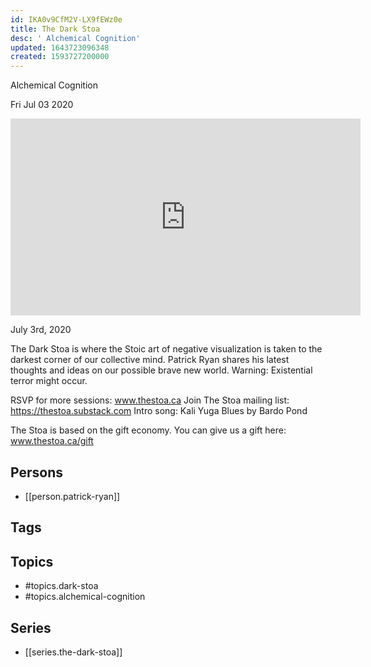 ```yaml
---
id: IKA0v9CfM2V-LX9fEWz0e
title: The Dark Stoa
desc: ' Alchemical Cognition'
updated: 1643723096348
created: 1593727200000
---
```



 Alchemical Cognition

Fri Jul 03 2020

<iframe width="560" height="315" src="https://www.youtube.com/embed/3V3_HyacKzQ" title="The Dark Stoa: Alchemical Cognition w/ Patrick Ryan" frameborder="0" allow="accelerometer; autoplay; clipboard-write; encrypted-media; gyroscope; picture-in-picture" allowfullscreen ></iframe>

July 3rd, 2020

The Dark Stoa is where the Stoic art of negative visualization is taken to the darkest corner of our collective mind. Patrick Ryan shares his latest thoughts and ideas on our possible brave new world. Warning: Existential terror might occur.

RSVP for more sessions: www.thestoa.ca
Join The Stoa mailing list: https://thestoa.substack.com
Intro song: Kali Yuga Blues by Bardo Pond

The Stoa is based on the gift economy. You can give us a gift here: www.thestoa.ca/gift

## Persons

- [[person.patrick-ryan]]

## Tags



## Topics

- #topics.dark-stoa
- #topics.alchemical-cognition

## Series

- [[series.the-dark-stoa]]

